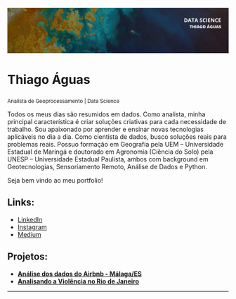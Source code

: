 <p align="center">
  <img src="banner.png" >
</p>

# Thiago Águas  
<sub>Analista de Geoprocessamento | Data Science</sub>

Todos os meus dias são resumidos em dados. Como analista, minha principal característica é criar soluções criativas para cada necessidade de trabalho. Sou apaixonado por aprender e ensinar novas tecnologias aplicáveis no dia a dia. Como cientista de dados, busco soluções reais para problemas reais. Possuo formação em Geografia pela UEM – Universidade Estadual de Maringá e doutorado em Agronomia (Ciência do Solo) pela UNESP – Universidade Estadual Paulista, ambos com background em Geotecnologias, Sensoriamento Remoto, Análise de Dados e Python.

Seja bem vindo ao meu portfolio!

## **Links:**
* [LinkedIn](https://www.linkedin.com/in/thiago-aguas/)
* [Instagram](https://www.instagram.com/thiago.aguas/)
* [Medium](https://www.medium.com/@thdeandrade)

## **Projetos:**

* **[Análise dos dados do Airbnb - Málaga/ES](https://bit.ly/3t82pLq)**
* **[Analisando a Violência no Rio de Janeiro](https://bit.ly/3iqmEzU)**
---

